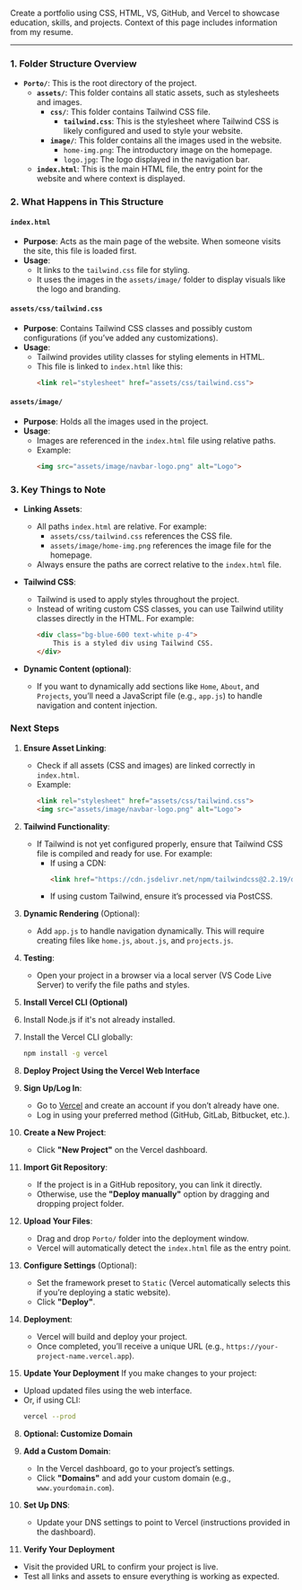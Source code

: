 Create a portfolio using CSS, HTML, VS, GitHub, and Vercel to showcase education, skills, and projects. Context of this page includes information from my resume. 

---

### **1. Folder Structure Overview**
- **`Porto/`**: This is the root directory of the project.
  - **`assets/`**: This folder contains all static assets, such as stylesheets and images.
    - **`css/`**: This folder contains Tailwind CSS file.
      - **`tailwind.css`**: This is the stylesheet where Tailwind CSS is likely configured and used to style your website.
    - **`image/`**: This folder contains all the images used in the website.
      - `home-img.png`: The introductory image on the homepage.
      - `logo.jpg`: The logo displayed in the navigation bar.
  - **`index.html`**: This is the main HTML file, the entry point for the website and where context is displayed.

### **2. What Happens in This Structure**

#### **`index.html`**
- **Purpose**: Acts as the main page of the website. When someone visits the site, this file is loaded first.
- **Usage**: 
  - It links to the `tailwind.css` file for styling.
  - It uses the images in the `assets/image/` folder to display visuals like the logo and branding.

#### **`assets/css/tailwind.css`**
- **Purpose**: Contains Tailwind CSS classes and possibly custom configurations (if you’ve added any customizations).
- **Usage**: 
  - Tailwind provides utility classes for styling elements in HTML.
  - This file is linked to `index.html` like this:
    ```html
    <link rel="stylesheet" href="assets/css/tailwind.css">
    ```

#### **`assets/image/`**
- **Purpose**: Holds all the images used in the project.
- **Usage**:
  - Images are referenced in the `index.html` file using relative paths.
  - Example:
    ```html
    <img src="assets/image/navbar-logo.png" alt="Logo">
    ```

### **3. Key Things to Note**
- **Linking Assets**: 
  - All paths `index.html` are relative. For example:
    - `assets/css/tailwind.css` references the CSS file.
    - `assets/image/home-img.png` references the image file for the homepage.
  - Always ensure the paths are correct relative to the `index.html` file.
  
- **Tailwind CSS**:
  - Tailwind is used to apply styles throughout the project.
  - Instead of writing custom CSS classes, you can use Tailwind utility classes directly in the HTML. For example:
    ```html
    <div class="bg-blue-600 text-white p-4">
        This is a styled div using Tailwind CSS.
    </div>
    ```

- **Dynamic Content (optional)**:
  - If you want to dynamically add sections like `Home`, `About`, and `Projects`, you’ll need a JavaScript file (e.g., `app.js`) to handle navigation and content injection.

### **Next Steps**
1. **Ensure Asset Linking**:
   - Check if all assets (CSS and images) are linked correctly in `index.html`.
   - Example:
     ```html
     <link rel="stylesheet" href="assets/css/tailwind.css">
     <img src="assets/image/navbar-logo.png" alt="Logo">
     ```

2. **Tailwind Functionality**:
   - If Tailwind is not yet configured properly, ensure that Tailwind CSS file is compiled and ready for use. For example:
     - If using a CDN:
       ```html
       <link href="https://cdn.jsdelivr.net/npm/tailwindcss@2.2.19/dist/tailwind.min.css" rel="stylesheet">
       ```
     - If using custom Tailwind, ensure it’s processed via PostCSS.

3. **Dynamic Rendering** (Optional):
   - Add `app.js` to handle navigation dynamically. This will require creating files like `home.js`, `about.js`, and `projects.js`.

4. **Testing**:
   - Open your project in a browser via a local server (VS Code Live Server) to verify the file paths and styles.


5. **Install Vercel CLI (Optional)**
1. Install Node.js if it's not already installed.
2. Install the Vercel CLI globally:
   ```bash
   npm install -g vercel
   ```

6. **Deploy Project Using the Vercel Web Interface**
1. **Sign Up/Log In**:
   - Go to [Vercel](https://vercel.com/) and create an account if you don’t already have one.
   - Log in using your preferred method (GitHub, GitLab, Bitbucket, etc.).

2. **Create a New Project**:
   - Click **"New Project"** on the Vercel dashboard.

3. **Import Git Repository**:
   - If the project is in a GitHub repository, you can link it directly.
   - Otherwise, use the **"Deploy manually"** option by dragging and dropping project folder.

4. **Upload Your Files**:
   - Drag and drop `Porto/` folder into the deployment window.
   - Vercel will automatically detect the `index.html` file as the entry point.

5. **Configure Settings** (Optional):
   - Set the framework preset to `Static` (Vercel automatically selects this if you’re deploying a static website).
   - Click **"Deploy"**.

6. **Deployment**:
   - Vercel will build and deploy your project.
   - Once completed, you’ll receive a unique URL (e.g., `https://your-project-name.vercel.app`).


7. **Update Your Deployment**
If you make changes to your project:
- Upload updated files using the web interface.
- Or, if using CLI:
  ```bash
  vercel --prod
  ```

8. **Optional: Customize Domain**
1. **Add a Custom Domain**:
   - In the Vercel dashboard, go to your project’s settings.
   - Click **"Domains"** and add your custom domain (e.g., `www.yourdomain.com`).

2. **Set Up DNS**:
   - Update your DNS settings to point to Vercel (instructions provided in the dashboard).

10. **Verify Your Deployment**
- Visit the provided URL to confirm your project is live.
- Test all links and assets to ensure everything is working as expected.

